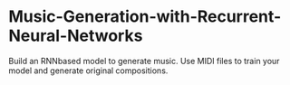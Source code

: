 # Music-Generation-with-Recurrent-Neural-Networks
Build an RNNbased model to generate music. Use MIDI files to train your model and generate original compositions.
